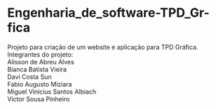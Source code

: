 # Engenharia_de_software-TPD_Gr-fica
Projeto para criação de um website e aplicação para TPD Gráfica. <br>
Integrantes do projeto: <br>
Alisson de Abreu Alves <br>
Bianca Batista Vieira	<br>
Davi Costa Sun <br>
Fabio Augusto Miziara <br>
Miguel Vinicius Santos Albiach <br>
Victor Sousa Pinheiro
